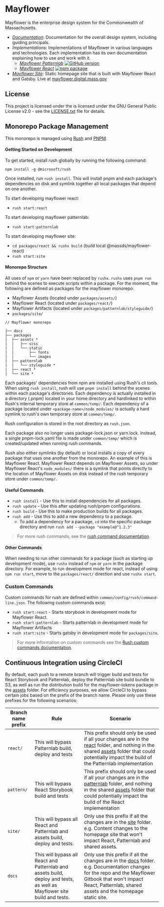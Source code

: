 # Mayflower

Mayflower is the enterprise design system for the Commonwealth of Massachusetts.

* *[Documentation](/docs)*: Documentation for the overall design system, including guiding principals.
* *Implementations*: Implementations of Mayflower in various languages and technologies. Each implementation has its own documentation explaining how to use and work with it.
  - *[Mayflower Patternlab](/patternlab)* [![GitHub version][patternlab-github-badge]](/patternlab)
  - *[Mayflower React](/react)* [![npm package][react-npm-badge]](npm)
* *[Mayflower Site](/site)*: Static homepage site that is built with Mayflower React and Gatsby. Live at [mayflower.digital.mass.gov](https://mayflower.digital.mass.gov)

## License

This project is licensed under the is licensed under the GNU General Public License v2.0 - see the [LICENSE.txt](LICENSE.txt) file for details.

[patternlab-github-badge]: https://badge.fury.io/gh/massgov%2Fmayflower.svg
[react-npm-badge]: https://img.shields.io/npm/v/@massds/mayflower-react.png
[npm]: https://www.npmjs.com/package/@massds/mayflower-react

## Monorepo Package Management
This monorepo is managed using [Rush](https://rushjs.io/) and [PNPM](https://pnpm.js.org/).
#### Getting Started on Development
To get started, install rush globally by running the following command:

```
npm install -g @microsoft/rush
```

Once installed, run `rush install`. This will install pnpm and each package's dependencies on disk and symlink together all local packages that depend on one another.

To start developing mayflower react:
- `rush start:react`

To start developing mayflower patternlab:
- `rush start:patternlab`

To start developing mayflower site:
- `cd packages/react && rushx build` (build local @massds/mayflower-react)
- `rush start:site`

#### Monorepo Structure
All uses of `npm` or `yarn` have been replaced by `rushx`. `rushx` uses `pnpm run` behind the scenes to execute scripts within a package. For the moment, the following are defined as packages for the mayflower monorepo:

- Mayflower Assets (located under `packages/assets/`)
- Mayflower React (located under `packages/react/`)
- Mayflower Artifacts (located under `packages/patternlab/styleguide/`)
- `packages/site/`
```
// Mayflower monorepo

├── docs
├── packages
|  ├── assets *
|  |   ├── scss
|  |   └── static
|  |       ├── fonts
|  |       └── images
|  ├── patternlab
|  |   └── styleguide *
|  ├── react *
|  └── site *
```

Each packages' dependencies from npm are installed using Rush's cli tools. When using `rush install`, rush will use `pnpm install` behind the scenes within each package's directories. Each dependency is actually installed in a directory (.pnpm) located in your home directory and hardlinked to within Rush's internal temporary store at `common/temp/`. Each dependency of a package located under `<package-name>/node_modules/` is actually a hard symlink to rush's own temporary store at `common/temp/`.

Rush configuration is stored in the root directory as `rush.json`.

Each package also no longer uses package-lock.json or yarn.lock. Instead, a single pnpm-lock.yaml file is made under `common/temp/` which is created/updated when running rush commands.

Rush also either symlinks (by default) or local installs a copy of every package that uses one another from the monorepo. An example of this is Mayflower React. Mayflower React depends on Mayflower Assets, so under Mayflower React's `node_modules/` there is a symlink that points directly to the location of Mayflower Assets on disk instead of the rush temporary store under `common/temp/`.

#### Useful Commands

- `rush install` - Use this to install dependencies for all packages.
- `rush update` - Use this after updating rush/pnpm configurations.
- `rush build` - Use this to make production builds for all packages.
- `rush add` - Use this to add a new dependency to a package.
  - To add a dependency for a package, `cd` into the specific package directory and run `rush add --package "example@^1.2.3"`

> For more rush commands, see the [rush command documentation](https://rushjs.io/pages/commands/rush_add/).

#### Other Commands
When needing to run other commands for a package (such as starting up development mode), use `rushx` instead of `npm` or `yarn` in the package directory. For example, to run development mode for react, instead of using `npm run start`, move to the `packages/react/` direction and use `rushx start`.

### Custom Commands
Custom commands for rush are defined within `common/config/rush/command-line.json`. The following custom commands exist:
- `rush start:react` - Starts storybook in development mode for Mayflower React.
- `rush start:patternlab` - Starts patternlab in development mode for Mayflower Artifacts
- `rush start:site` - Starts gatsby in development mode for `packages/site`.

> For more information on custom commands see the [Rush custom commands documentation](https://rushjs.io/pages/maintainer/custom_commands/).

## Continuous Integration using CircleCI
By default, each push to a remote branch will trigger build and tests for React Storybook and Patternlab, deploy the Patternlab site build bundle to S3, as well as run the distribution build for the mayflower-tokens package in the [assets](/assets) folder.
For efficiency purposes, we allow CircleCI to bypass certain jobs based on the prefix of the branch name. Please only use these prefixes for the following scenarios:

| Branch name prefix  | Rule | Scenario |
|---|---|---|
| `react/`  | This will bypass Patternlab build, deploy and tests | This prefix should only be used if all your changes are in the [react](/react) folder, and nothing in the shared [assets](/assets) folder that could potentially impact the build of the Patternlab implementation  |
| `pattern/`  | This will bypass React Storybook build and tests | This prefix should only be used if all your changes are in the [patternlab](/patternlab) folder, and nothing in the shared [assets](/assets) folder that could potentially impact the build of the React implementation  |
| `site/`  | This will bypass all React and Patternlab and assets build, deploy and tests. |  Only use this prefix if all the changes are in the [site](/site) folder. e.g. Content changes to the homepage site that won't impact React, Patternlab and shared assets. |
| `docs`  | This will bypass all React and Patternlab and assets build, deploy and tests, as well as Mayflower site build and tests. | Only use this prefix if all the changes are in the [docs](/docs) folder. e.g. Documentation changes for the repo and the Mayflower Gitbook that won't impact React, Patternlab, shared assets and the homepage static site. |
